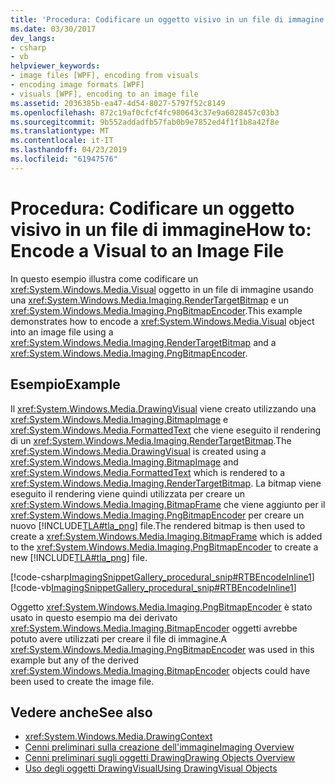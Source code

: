 ```yaml
---
title: 'Procedura: Codificare un oggetto visivo in un file di immagine'
ms.date: 03/30/2017
dev_langs:
- csharp
- vb
helpviewer_keywords:
- image files [WPF], encoding from visuals
- encoding image formats [WPF]
- visuals [WPF], encoding to an image file
ms.assetid: 2036385b-ea47-4d54-8027-5797f52c8149
ms.openlocfilehash: 872c19af0cfcf4fc980643c37e9a6028457c03b3
ms.sourcegitcommit: 9b552addadfb57fab0b9e7852ed4f1f1b8a42f8e
ms.translationtype: MT
ms.contentlocale: it-IT
ms.lasthandoff: 04/23/2019
ms.locfileid: "61947576"
---
```

# <a name="how-to-encode-a-visual-to-an-image-file"></a><span data-ttu-id="1dac7-102">Procedura: Codificare un oggetto visivo in un file di immagine</span><span class="sxs-lookup"><span data-stu-id="1dac7-102">How to: Encode a Visual to an Image File</span></span>
<span data-ttu-id="1dac7-103">In questo esempio illustra come codificare un <xref:System.Windows.Media.Visual> oggetto in un file di immagine usando una <xref:System.Windows.Media.Imaging.RenderTargetBitmap> e un <xref:System.Windows.Media.Imaging.PngBitmapEncoder>.</span><span class="sxs-lookup"><span data-stu-id="1dac7-103">This example demonstrates how to encode a <xref:System.Windows.Media.Visual> object into an image file using a <xref:System.Windows.Media.Imaging.RenderTargetBitmap> and a <xref:System.Windows.Media.Imaging.PngBitmapEncoder>.</span></span>  
  
## <a name="example"></a><span data-ttu-id="1dac7-104">Esempio</span><span class="sxs-lookup"><span data-stu-id="1dac7-104">Example</span></span>  
 <span data-ttu-id="1dac7-105">Il <xref:System.Windows.Media.DrawingVisual> viene creato utilizzando una <xref:System.Windows.Media.Imaging.BitmapImage> e <xref:System.Windows.Media.FormattedText> che viene eseguito il rendering di un <xref:System.Windows.Media.Imaging.RenderTargetBitmap>.</span><span class="sxs-lookup"><span data-stu-id="1dac7-105">The <xref:System.Windows.Media.DrawingVisual> is created using a <xref:System.Windows.Media.Imaging.BitmapImage> and <xref:System.Windows.Media.FormattedText> which is rendered to a <xref:System.Windows.Media.Imaging.RenderTargetBitmap>.</span></span> <span data-ttu-id="1dac7-106">La bitmap viene eseguito il rendering viene quindi utilizzata per creare un <xref:System.Windows.Media.Imaging.BitmapFrame> che viene aggiunto per il <xref:System.Windows.Media.Imaging.PngBitmapEncoder> per creare un nuovo [!INCLUDE[TLA#tla_png](../../../../includes/tlasharptla-png-md.md)] file.</span><span class="sxs-lookup"><span data-stu-id="1dac7-106">The rendered bitmap is then used to create a <xref:System.Windows.Media.Imaging.BitmapFrame> which is added to the <xref:System.Windows.Media.Imaging.PngBitmapEncoder> to create a new [!INCLUDE[TLA#tla_png](../../../../includes/tlasharptla-png-md.md)] file.</span></span>  
  
 [!code-csharp[ImagingSnippetGallery_procedural_snip#RTBEncodeInline1](~/samples/snippets/csharp/VS_Snippets_Wpf/ImagingSnippetGallery_procedural_snip/CSharp/RenderTargetBitmapExample_Encode.cs#rtbencodeinline1)]
 [!code-vb[ImagingSnippetGallery_procedural_snip#RTBEncodeInline1](~/samples/snippets/visualbasic/VS_Snippets_Wpf/ImagingSnippetGallery_procedural_snip/VB/RenderTargetBitmapExample_Encode.vb#rtbencodeinline1)]  
  
 <span data-ttu-id="1dac7-107">Oggetto <xref:System.Windows.Media.Imaging.PngBitmapEncoder> è stato usato in questo esempio ma dei derivato <xref:System.Windows.Media.Imaging.BitmapEncoder> oggetti avrebbe potuto avere utilizzati per creare il file di immagine.</span><span class="sxs-lookup"><span data-stu-id="1dac7-107">A <xref:System.Windows.Media.Imaging.PngBitmapEncoder> was used in this example but any of the derived <xref:System.Windows.Media.Imaging.BitmapEncoder> objects could have been used to create the image file.</span></span>  
  
## <a name="see-also"></a><span data-ttu-id="1dac7-108">Vedere anche</span><span class="sxs-lookup"><span data-stu-id="1dac7-108">See also</span></span>

- <xref:System.Windows.Media.DrawingContext>
- [<span data-ttu-id="1dac7-109">Cenni preliminari sulla creazione dell'immagine</span><span class="sxs-lookup"><span data-stu-id="1dac7-109">Imaging Overview</span></span>](imaging-overview.md)
- [<span data-ttu-id="1dac7-110">Cenni preliminari sugli oggetti Drawing</span><span class="sxs-lookup"><span data-stu-id="1dac7-110">Drawing Objects Overview</span></span>](drawing-objects-overview.md)
- [<span data-ttu-id="1dac7-111">Uso degli oggetti DrawingVisual</span><span class="sxs-lookup"><span data-stu-id="1dac7-111">Using DrawingVisual Objects</span></span>](using-drawingvisual-objects.md)

